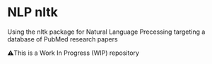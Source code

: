 # NLP nltk
 Using the nltk package for Natural Language Precessing targeting a database of PubMed research papers

 ⚠️This is a Work In Progress (WIP) repository
